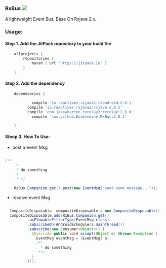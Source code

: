 ### RxBus [![](https://jitpack.io/v/Doublemine/RxBus.svg)](https://jitpack.io/#Doublemine/RxBus)


 A lightweight Event Bus, Base On  Rxjava 2.x.




### Usage:

#### Step 1. Add the JitPack repository to your build file

```gradle
	allprojects {
		repositories {
			maven { url "https://jitpack.io" }
		}
	}
```

#### Step 2. Add the dependency

```gradle
	dependencies {

	        compile 'io.reactivex.rxjava2:rxandroid:2.0.1'
          compile 'io.reactivex.rxjava2:rxjava:2.0.5'
          compile 'com.jakewharton.rxrelay2:rxrelay:2.0.0'
	        compile 'com.github.Doublemine:RxBus:2.0.1'

	}
```

#### Steop 3. How To Use:

 - post a event Msg

```java

/**
     *
     * do something
     *
     * */

    RxBus.Companion.get().post(new EventMsg("send some message..."));

```


 - receive event Msg

```java

  CompositeDisposable  compositeDisposable = new CompositeDisposable();
  compositeDisposable.add(RxBus.Companion.get()
          .asFlowableFilterType(EventMsg.class)
          .subscribeOn(AndroidSchedulers.mainThread())
          .subscribe(new Consumer<Object>() {
            @Override public void accept(Object o) throws Exception {
              EventMsg eventMsg = (EventMsg) o;
              /**
                * do something
               **/
            }
          }));
```

